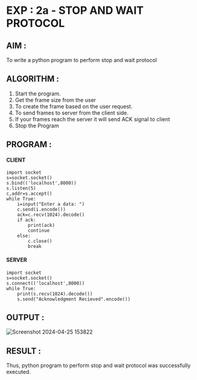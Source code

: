 # EXP : 2a - STOP AND WAIT PROTOCOL
## AIM :
To write a python program to perform stop and wait protocol
## ALGORITHM :
1. Start the program.
2. Get the frame size from the user
3. To create the frame based on the user request.
4. To send frames to server from the client side.
5. If your frames reach the server it will send ACK signal to client
6. Stop the Program
## PROGRAM :
#### CLIENT
```
import socket
s=socket.socket()
s.bind(('localhost',8000))
s.listen(5)
c,addr=s.accept()
while True:
    i=input("Enter a data: ")
    c.send(i.encode())
    ack=c.recv(1024).decode()
    if ack:
        print(ack)
        continue
    else:
        c.close()
        break
```
#### SERVER
```
import socket
s=socket.socket()
s.connect(('localhost',8000))
while True:
    print(s.recv(1024).decode())
    s.send("Acknowledgment Recieved".encode())

```
## OUTPUT :
![Screenshot 2024-04-25 153822](https://github.com/MOHAMEDAHSAN/2a_Stop_and_Wait_Protocol/assets/139331378/d6514b81-d04d-4894-bc3b-13b2a9caaab0)


## RESULT :
Thus, python program to perform stop and wait protocol was successfully executed.
